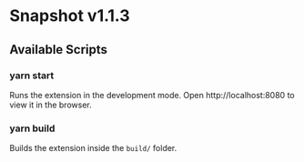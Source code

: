 # Snapshot v1.1.3
## Available Scripts

### yarn start

Runs the extension in the development mode.
Open http://localhost:8080 to view it in the browser.

### yarn build

Builds the extension inside the `build/` folder.
